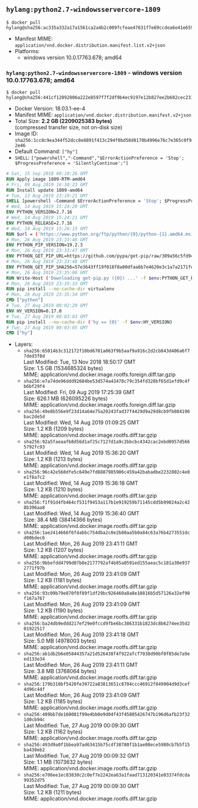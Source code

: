 ## `hylang:python2.7-windowsservercore-1809`

```console
$ docker pull hylang@sha256:ac335a332a17a1561ca2a4b2c009fcfeae47631f7e69ccdea6e41e65978d20a5
```

-	Manifest MIME: `application/vnd.docker.distribution.manifest.list.v2+json`
-	Platforms:
	-	windows version 10.0.17763.678; amd64

### `hylang:python2.7-windowsservercore-1809` - windows version 10.0.17763.678; amd64

```console
$ docker pull hylang@sha256:441cf12892806a222e8597f7f2df9b4ec9197e12b827ee2b682cec2311677d73
```

-	Docker Version: 18.03.1-ee-4
-	Manifest MIME: `application/vnd.docker.distribution.manifest.v2+json`
-	Total Size: **2.2 GB (2209025383 bytes)**  
	(compressed transfer size, not on-disk size)
-	Image ID: `sha256:1cc8c9ea344f52dcc8e8891f413c294f0bd58d8170b4996e76c7e365c0f92e46`
-	Default Command: `["hy"]`
-	`SHELL`: `["powershell","-Command","$ErrorActionPreference = 'Stop'; $ProgressPreference = 'SilentlyContinue';"]`

```dockerfile
# Sat, 15 Sep 2018 09:10:26 GMT
RUN Apply image 1809-RTM-amd64
# Fri, 09 Aug 2019 16:30:23 GMT
RUN Install update 1809-amd64
# Tue, 13 Aug 2019 23:19:21 GMT
SHELL [powershell -Command $ErrorActionPreference = 'Stop'; $ProgressPreference = 'SilentlyContinue';]
# Wed, 14 Aug 2019 15:24:20 GMT
ENV PYTHON_VERSION=2.7.16
# Wed, 14 Aug 2019 15:24:21 GMT
ENV PYTHON_RELEASE=2.7.16
# Wed, 14 Aug 2019 15:26:15 GMT
RUN $url = ('https://www.python.org/ftp/python/{0}/python-{1}.amd64.msi' -f $env:PYTHON_RELEASE, $env:PYTHON_VERSION); 	Write-Host ('Downloading {0} ...' -f $url); 	[Net.ServicePointManager]::SecurityProtocol = [Net.SecurityProtocolType]::Tls12; 	Invoke-WebRequest -Uri $url -OutFile 'python.msi'; 		Write-Host 'Installing ...'; 	Start-Process msiexec -Wait 		-ArgumentList @( 			'/i', 			'python.msi', 			'/quiet', 			'/qn', 			'TARGETDIR=C:\Python', 			'ALLUSERS=1', 			'ADDLOCAL=DefaultFeature,Extensions,TclTk,Tools,PrependPath' 		); 		$env:PATH = [Environment]::GetEnvironmentVariable('PATH', [EnvironmentVariableTarget]::Machine); 		Write-Host 'Verifying install ...'; 	Write-Host '  python --version'; python --version; 		Write-Host 'Removing ...'; 	Remove-Item python.msi -Force; 		Write-Host 'Complete.'
# Mon, 26 Aug 2019 23:33:46 GMT
ENV PYTHON_PIP_VERSION=19.2.3
# Mon, 26 Aug 2019 23:33:47 GMT
ENV PYTHON_GET_PIP_URL=https://github.com/pypa/get-pip/raw/309a56c5fd94bd1134053a541cb4657a4e47e09d/get-pip.py
# Mon, 26 Aug 2019 23:33:48 GMT
ENV PYTHON_GET_PIP_SHA256=57e3643ff19f018f8a00dfaa6b7e4620e3c1a7a2171fd218425366ec006b3bfe
# Mon, 26 Aug 2019 23:35:00 GMT
RUN Write-Host ('Downloading get-pip.py ({0}) ...' -f $env:PYTHON_GET_PIP_URL); 	[Net.ServicePointManager]::SecurityProtocol = [Net.SecurityProtocolType]::Tls12; 	Invoke-WebRequest -Uri $env:PYTHON_GET_PIP_URL -OutFile 'get-pip.py'; 	Write-Host ('Verifying sha256 ({0}) ...' -f $env:PYTHON_GET_PIP_SHA256); 	if ((Get-FileHash 'get-pip.py' -Algorithm sha256).Hash -ne $env:PYTHON_GET_PIP_SHA256) { 		Write-Host 'FAILED!'; 		exit 1; 	}; 		Write-Host ('Installing pip=={0} ...' -f $env:PYTHON_PIP_VERSION); 	python get-pip.py 		--disable-pip-version-check 		--no-cache-dir 		('pip=={0}' -f $env:PYTHON_PIP_VERSION) 	; 	Remove-Item get-pip.py -Force; 		Write-Host 'Verifying pip install ...'; 	pip --version; 		Write-Host 'Complete.'
# Mon, 26 Aug 2019 23:35:33 GMT
RUN pip install --no-cache-dir virtualenv
# Mon, 26 Aug 2019 23:35:34 GMT
CMD ["python"]
# Tue, 27 Aug 2019 00:02:20 GMT
ENV HY_VERSION=0.17.0
# Tue, 27 Aug 2019 00:03:03 GMT
RUN pip install --no-cache-dir ('hy == {0}' -f $env:HY_VERSION)
# Tue, 27 Aug 2019 00:03:05 GMT
CMD ["hy"]
```

-	Layers:
	-	`sha256:65014b3c312172f10bd6701a063f9b5aaf9a916c2d2cb843d406a6f77ded3f8d`  
		Last Modified: Tue, 13 Nov 2018 18:50:17 GMT  
		Size: 1.5 GB (1534685324 bytes)  
		MIME: application/vnd.docker.image.rootfs.foreign.diff.tar.gzip
	-	`sha256:e7a74de96ddd92684be53d574a43478c79c354fd328bf65d1efd9c4fb6bf29f4`  
		Last Modified: Fri, 09 Aug 2019 17:25:39 GMT  
		Size: 626.1 MB (626095226 bytes)  
		MIME: application/vnd.docker.image.rootfs.foreign.diff.tar.gzip
	-	`sha256:49e8b556e9f23d14a64e75a20243fad37f4429d9a29d8cb9fb084196bac2de5d`  
		Last Modified: Wed, 14 Aug 2019 01:09:25 GMT  
		Size: 1.2 KB (1209 bytes)  
		MIME: application/vnd.docker.image.rootfs.diff.tar.gzip
	-	`sha256:92a5faeaafb8d56d1af25c7127d1a9c2bbcbc4342cac2ebd0957d5665792fc93`  
		Last Modified: Wed, 14 Aug 2019 15:36:20 GMT  
		Size: 1.2 KB (1213 bytes)  
		MIME: application/vnd.docker.image.rootfs.diff.tar.gzip
	-	`sha256:96c42e560dfe5c649e7fd8887985906c459a42babadbe2232802c4e8e1f8a7c2`  
		Last Modified: Wed, 14 Aug 2019 15:36:18 GMT  
		Size: 1.2 KB (1210 bytes)  
		MIME: application/vnd.docker.image.rootfs.diff.tar.gzip
	-	`sha256:f1f91d4fb464cf531f9453a117b1e919259b71145cdd5b99024a2c428b396aa8`  
		Last Modified: Wed, 14 Aug 2019 15:36:40 GMT  
		Size: 38.4 MB (38414366 bytes)  
		MIME: application/vnd.docker.image.rootfs.diff.tar.gzip
	-	`sha256:1ae2414666f6f4abbc754dba2c0e2b80aa5b0a84c63a76b4273551dcd00bdec6`  
		Last Modified: Mon, 26 Aug 2019 23:41:11 GMT  
		Size: 1.2 KB (1207 bytes)  
		MIME: application/vnd.docker.image.rootfs.diff.tar.gzip
	-	`sha256:9bbefdd4799d07b8e2177792af4b85a0591ed155aeac5c181a30e9372771f97b`  
		Last Modified: Mon, 26 Aug 2019 23:41:09 GMT  
		Size: 1.2 KB (1181 bytes)  
		MIME: application/vnd.docker.image.rootfs.diff.tar.gzip
	-	`sha256:93c09b79e870f0f89f1df29bc926460a8a8e10816b5d57126a32ef90f167a767`  
		Last Modified: Mon, 26 Aug 2019 23:41:09 GMT  
		Size: 1.2 KB (1190 bytes)  
		MIME: application/vnd.docker.image.rootfs.diff.tar.gzip
	-	`sha256:ba24db9eddd217ef29e0fccd9fbe6bc386331b1823dc8b6274ee35d201922517`  
		Last Modified: Mon, 26 Aug 2019 23:41:18 GMT  
		Size: 5.0 MB (4978003 bytes)  
		MIME: application/vnd.docker.image.rootfs.diff.tar.gzip
	-	`sha256:ab1db2b6e05844357a21d526438f4f922afcf7038d90bf0f85de7a9eed133e34`  
		Last Modified: Mon, 26 Aug 2019 23:41:11 GMT  
		Size: 3.8 MB (3768064 bytes)  
		MIME: application/vnd.docker.image.rootfs.diff.tar.gzip
	-	`sha256:179b310bf5420fe39722a83813651c8704ccc46912f849904d9d3cef4d96c44f`  
		Last Modified: Mon, 26 Aug 2019 23:41:09 GMT  
		Size: 1.2 KB (1185 bytes)  
		MIME: application/vnd.docker.image.rootfs.diff.tar.gzip
	-	`sha256:409bb7de160081f99e4bb0e9d04f43f45805426747b196d6afb23f321d0cb94c`  
		Last Modified: Tue, 27 Aug 2019 00:09:30 GMT  
		Size: 1.2 KB (1162 bytes)  
		MIME: application/vnd.docker.image.rootfs.diff.tar.gzip
	-	`sha256:493d9a0f1bbea97ad63415b75cdf38780f1b1ae08ece5980cb7b5f15ba430eb2`  
		Last Modified: Tue, 27 Aug 2019 00:09:32 GMT  
		Size: 1.1 MB (1073632 bytes)  
		MIME: application/vnd.docker.image.rootfs.diff.tar.gzip
	-	`sha256:e706ee1ec83830c2c0ef7e2242ea63a1faad713120341e03374fdcda99352d75`  
		Last Modified: Tue, 27 Aug 2019 00:09:30 GMT  
		Size: 1.2 KB (1211 bytes)  
		MIME: application/vnd.docker.image.rootfs.diff.tar.gzip
